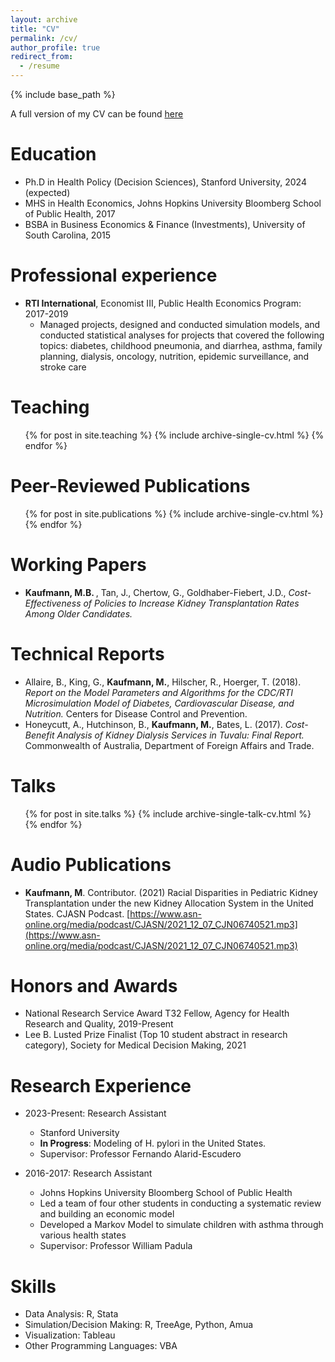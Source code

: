 ```yaml
---
layout: archive
title: "CV"
permalink: /cv/
author_profile: true
redirect_from:
  - /resume
---
```


{% include base_path %}

A full version of my CV can be found [here](http://mbkauf.github.io/files/CV_May2023.pdf)

Education
======
* Ph.D in Health Policy (Decision Sciences), Stanford University, 2024 (expected)
* MHS in Health Economics, Johns Hopkins University Bloomberg School of Public Health, 2017
* BSBA in Business Economics & Finance (Investments), University of South Carolina, 2015

Professional experience
======
* **RTI International**, Economist III, Public Health Economics Program: 2017-2019
  * Managed projects, designed and conducted simulation models, and conducted statistical analyses for projects that covered the
following topics: diabetes, childhood pneumonia, and diarrhea, asthma, family planning, dialysis, oncology, nutrition, epidemic
surveillance, and stroke care

Teaching
======
  <ul>{% for post in site.teaching %}
    {% include archive-single-cv.html %}
  {% endfor %}</ul>
  
Peer-Reviewed Publications
======
  <ul>{% for post in site.publications %}
    {% include archive-single-cv.html %}
  {% endfor %}</ul>

Working Papers
======
* <b> Kaufmann, M.B. </b>, Tan, J., Chertow, G., Goldhaber-Fiebert, J.D., <i>Cost-Effectiveness of Policies to Increase Kidney Transplantation
Rates Among Older Candidates.</i>

Technical Reports
======
* Allaire, B., King, G., <b>Kaufmann, M.</b>, Hilscher, R., Hoerger, T. (2018). <i>Report on the Model Parameters and Algorithms for the CDC/RTI
Microsimulation Model of Diabetes, Cardiovascular Disease, and Nutrition.</i> Centers for Disease Control and Prevention.
* Honeycutt, A., Hutchinson, B., <b>Kaufmann, M.</b>, Bates, L. (2017). <i>Cost-Benefit Analysis of Kidney Dialysis Services in Tuvalu: Final
Report.</i> Commonwealth of Australia, Department of Foreign Affairs and Trade.

Talks
======
  <ul>{% for post in site.talks %}
    {% include archive-single-talk-cv.html %}
  {% endfor %}</ul>

Audio Publications
======
* <b>Kaufmann, M</b>. Contributor. (2021) Racial Disparities in Pediatric Kidney Transplantation under the new Kidney Allocation System
in the United States. CJASN Podcast. [https://www.asn-online.org/media/podcast/CJASN/2021_12_07_CJN06740521.mp3](https://www.asn-online.org/media/podcast/CJASN/2021_12_07_CJN06740521.mp3) 

Honors and Awards
======
* National Research Service Award T32 Fellow, Agency for Health Research and Quality, 2019-Present
* Lee B. Lusted Prize Finalist (Top 10 student abstract in research category), Society for Medical Decision Making, 2021

Research Experience
======
* 2023-Present: Research Assistant
  * Stanford University
  * **In Progress**: Modeling of H. pylori in the United States.
  * Supervisor: Professor Fernando Alarid-Escudero

* 2016-2017: Research Assistant
  * Johns Hopkins University Bloomberg School of Public Health
  * Led a team of four other students in conducting a systematic review and building an economic model
  * Developed a Markov Model to simulate children with asthma through various health states
  * Supervisor: Professor William Padula

Skills
======
* Data Analysis: R, Stata
* Simulation/Decision Making: R, TreeAge, Python, Amua
* Visualization: Tableau
* Other Programming Languages: VBA

